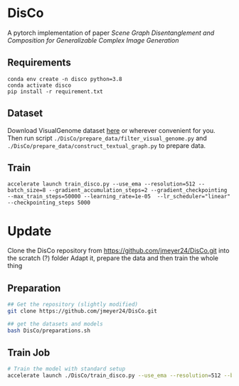# DisCo

A pytorch implementation of paper *Scene Graph Disentanglement and Composition for Generalizable Complex Image Generation*

## Requirements

```
conda env create -n disco python=3.8
conda activate disco
pip install -r requirement.txt
```

## Dataset

Download VisualGenome dataset [here](https://homes.cs.washington.edu/~ranjay/visualgenome/index.html) or wherever convenient for you. Then run script `./DisCo/prepare_data/filter_visual_genome.py` and `./DisCo/prepare_data/construct_textual_graph.py` to prepare data.

## Train

```
accelerate launch train_disco.py --use_ema --resolution=512 --batch_size=8 --gradient_accumulation_steps=2 --gradient_checkpointing --max_train_steps=50000 --learning_rate=1e-05  --lr_scheduler="linear" --checkpointing_steps 5000
```

# Update

Clone the DisCo repository from <https://github.com/jmeyer24/DisCo.git> into the scratch (?) folder
Adapt it, prepare the data and then train the whole thing

## Preparation

```bash
## Get the repository (slightly modified)
git clone https://github.com/jmeyer24/DisCo.git

## get the datasets and models
bash DisCo/preparations.sh
```

## Train Job

```bash
# Train the model with standard setup
accelerate launch ./DisCo/train_disco.py --use_ema --resolution=512 --batch_size=8 --gradient_accumulation_steps=2 --gradient_checkpointing --max_train_steps=50000 --learning_rate=1e-05  --lr_scheduler="linear" --checkpointing_steps 5000
```
